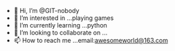 - 👋 Hi, I’m @GIT-nobody
- 👀 I’m interested in ...playing games
- 🌱 I’m currently learning ...python
- 💞️ I’m looking to collaborate on ...
- 📫 How to reach me ...email:awesomeworld@163.com

<!---
GIT-nobody/GIT-nobody is a ✨ special ✨ repository because its `README.md` (this file) appears on your GitHub profile.
You can click the Preview link to take a look at your changes.
--->

